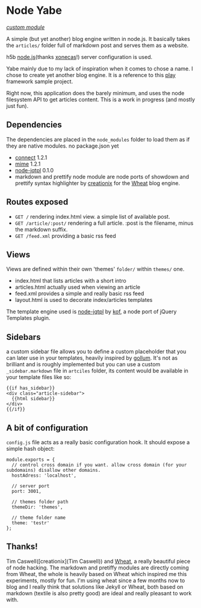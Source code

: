 # Node Yabe

_[custom module](plugin-test/lib/modules)_

A simple (but yet another) blog engine written in node.js. It basically takes the `articles/` folder full of markdown post and serves them as a website.

h5b [node.js](https://github.com/paulirish/html5-boilerplate-server-configs/blob/master/node.js)(thanks [xonecas](https://github.com/xonecas)!) server configuration is used.

Yabe mainly due to my lack of inspiration when it comes to chose a name. I chose to create yet another blog engine. It is a reference to this [play](http://www.playframework.org/documentation/1.0.1/guide1#aTheprojecta) framework sample project.

Right now, this application does the barely minimum, and uses the node filesystem API to get articles content. This is a work in progress (and mostly just fun).

## Dependencies

The dependencies are placed in the `node_modules` folder to load them as if they are native modules. no package.json yet

* [connect](http://github.com/senchalabs/connect) 1.2.1
* [mime](http://github.com/bentomas/node-mime) 1.2.1
* [node-jqtpl](http://github.com/kof/node-jqtpl.git) 0.1.0
* markdown and prettify node module are node ports of showdown and prettify syntax highlighter by [creationix](https://github.com/creationix) for the [Wheat](https://github.com/creationix/wheat) blog engine.

## Routes exposed
    
* `GET /` rendering index.html view. a simple list of available post.
* `GET /article/:post/` rendering a full article. :post is the filename, minus the markdown suffix.
* `GET /feed.xml` providing a basic rss feed
    
## Views

Views are defined within their own 'themes' `folder/` within `themes/` one.

* index.html that lists articles with a short intro
* articles.html actually used when viewing an article
* feed.xml provides a simple and really basic rss feed
* layout.html is used to decorate index/articles templates

The template engine used is [node-jqtpl](https://github.com/kof/node-jqtpl) by [kof](https://github.com/kof/), a node port of jQuery Templates plugin.

## Sidebars

a custom sidebar file allows you to define a custom placeholder that you can later use in your templates, heavily inspired by [gollum](http://github.com/github/gollum). It's not as brilliant and is roughly implemented but you can use a custom `_sidebar.markdown` file in `artciles` folder, its content would be available in your template files like so:

    {{if has_sidebar}}
    <div class="article-sidebar">
      {{html sidebar}}
    </div>
    {{/if}}

## A bit of configuration

`config.js` file acts as a really basic configuration hook. It should expose a simple hash object:

    module.exports = {
      // control cross domain if you want. allow cross domain (for your subdomains) disallow other domains.
      hostAdress: 'localhost',

      // server port
      port: 3001,

      // themes folder path
      themeDir: 'themes',

      // theme folder name
      theme: 'testr'
    };

## Thanks!

Tim Caswell([creationix](Tim Caswell)) and [Wheat](https://github.com/creationix/wheat), a really beautiful piece of node hacking. The markdown and pretiffy modules are directly coming from Wheat, the whole is heavily based on Wheat which inspired me this experiments, mostly for fun. I'm using wheat since a few months now to blog and I really think that solutions like Jekyll or Wheat, both based on markdown (textile is also pretty good) are ideal and really pleasant to work with.








